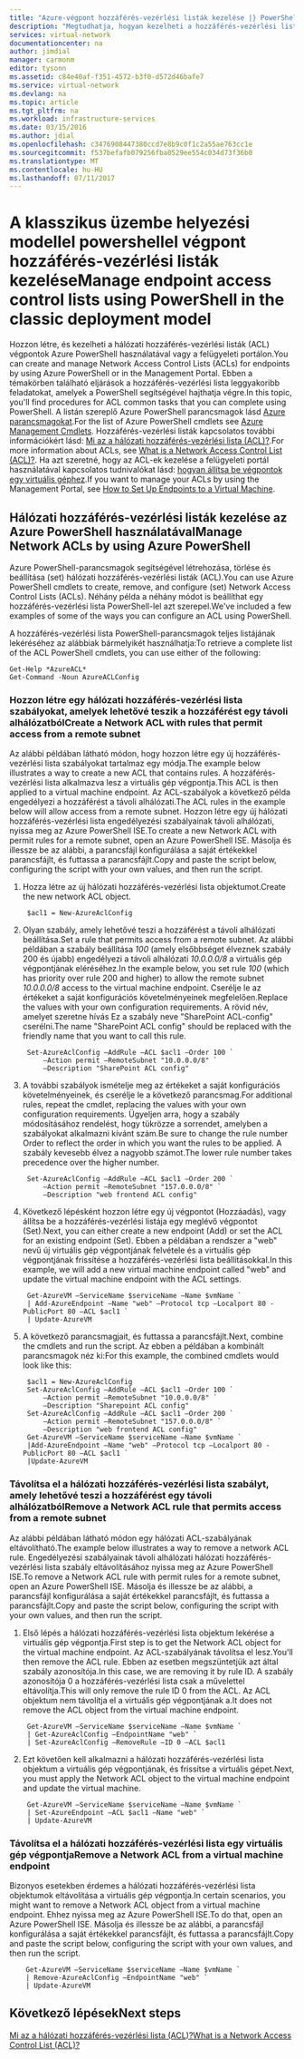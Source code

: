 ```yaml
---
title: "Azure-végpont hozzáférés-vezérlési listák kezelése |} PowerShell |} Klasszikus |} Microsoft Docs"
description: "Megtudhatja, hogyan kezelheti a hozzáférés-vezérlési listákat a PowerShell használatával"
services: virtual-network
documentationcenter: na
author: jimdial
manager: carmonm
editor: tysonn
ms.assetid: c84e40af-f351-4572-b3f0-d572d46bafe7
ms.service: virtual-network
ms.devlang: na
ms.topic: article
ms.tgt_pltfrm: na
ms.workload: infrastructure-services
ms.date: 03/15/2016
ms.author: jdial
ms.openlocfilehash: c3476908447380ccd7e8b9c0f1c2a55ae763cc1e
ms.sourcegitcommit: f537befafb079256fba0529ee554c034d73f36b0
ms.translationtype: MT
ms.contentlocale: hu-HU
ms.lasthandoff: 07/11/2017
---
```

# <a name="manage-endpoint-access-control-lists-using-powershell-in-the-classic-deployment-model"></a><span data-ttu-id="a4f5e-103">A klasszikus üzembe helyezési modellel powershellel végpont hozzáférés-vezérlési listák kezelése</span><span class="sxs-lookup"><span data-stu-id="a4f5e-103">Manage endpoint access control lists using PowerShell in the classic deployment model</span></span>
<span data-ttu-id="a4f5e-104">Hozzon létre, és kezelheti a hálózati hozzáférés-vezérlési listák (ACL) végpontok Azure PowerShell használatával vagy a felügyeleti portálon.</span><span class="sxs-lookup"><span data-stu-id="a4f5e-104">You can create and manage Network Access Control Lists (ACLs) for endpoints by using Azure PowerShell or in the Management Portal.</span></span> <span data-ttu-id="a4f5e-105">Ebben a témakörben található eljárások a hozzáférés-vezérlési lista leggyakoribb feladatokat, amelyek a PowerShell segítségével hajthatja végre.</span><span class="sxs-lookup"><span data-stu-id="a4f5e-105">In this topic, you'll find procedures for ACL common tasks that you can complete using PowerShell.</span></span> <span data-ttu-id="a4f5e-106">A listán szereplő Azure PowerShell parancsmagok lásd [Azure parancsmagokat](http://go.microsoft.com/fwlink/?LinkId=317721).</span><span class="sxs-lookup"><span data-stu-id="a4f5e-106">For the list of Azure PowerShell cmdlets see [Azure Management Cmdlets](http://go.microsoft.com/fwlink/?LinkId=317721).</span></span> <span data-ttu-id="a4f5e-107">Hozzáférés-vezérlési listák kapcsolatos további információkért lásd: [Mi az a hálózati hozzáférés-vezérlési lista (ACL)?](virtual-networks-acl.md).</span><span class="sxs-lookup"><span data-stu-id="a4f5e-107">For more information about ACLs, see [What is a Network Access Control List (ACL)?](virtual-networks-acl.md).</span></span> <span data-ttu-id="a4f5e-108">Ha azt szeretné, hogy az ACL-ek kezelése a felügyeleti portál használatával kapcsolatos tudnivalókat lásd: [hogyan állítsa be végpontok egy virtuális géphez](../virtual-machines/windows/classic/setup-endpoints.md?toc=%2fazure%2fvirtual-machines%2fwindows%2fclassic%2ftoc.json).</span><span class="sxs-lookup"><span data-stu-id="a4f5e-108">If you want to manage your ACLs by using the Management Portal, see [How to Set Up Endpoints to a Virtual Machine](../virtual-machines/windows/classic/setup-endpoints.md?toc=%2fazure%2fvirtual-machines%2fwindows%2fclassic%2ftoc.json).</span></span>

## <a name="manage-network-acls-by-using-azure-powershell"></a><span data-ttu-id="a4f5e-109">Hálózati hozzáférés-vezérlési listák kezelése az Azure PowerShell használatával</span><span class="sxs-lookup"><span data-stu-id="a4f5e-109">Manage Network ACLs by using Azure PowerShell</span></span>
<span data-ttu-id="a4f5e-110">Azure PowerShell-parancsmagok segítségével létrehozása, törlése és beállítása (set) hálózati hozzáférés-vezérlési listák (ACL).</span><span class="sxs-lookup"><span data-stu-id="a4f5e-110">You can use Azure PowerShell cmdlets to create, remove, and configure (set) Network Access Control Lists (ACLs).</span></span> <span data-ttu-id="a4f5e-111">Néhány példa a néhány módot is beállíthat egy hozzáférés-vezérlési lista PowerShell-lel azt szerepel.</span><span class="sxs-lookup"><span data-stu-id="a4f5e-111">We've included a few examples of some of the ways you can configure an ACL using PowerShell.</span></span>

<span data-ttu-id="a4f5e-112">A hozzáférés-vezérlési lista PowerShell-parancsmagok teljes listájának lekéréséhez az alábbiak bármelyikét használhatja:</span><span class="sxs-lookup"><span data-stu-id="a4f5e-112">To retrieve a complete list of the ACL PowerShell cmdlets, you can use either of the following:</span></span>

    Get-Help *AzureACL*
    Get-Command -Noun AzureACLConfig

### <a name="create-a-network-acl-with-rules-that-permit-access-from-a-remote-subnet"></a><span data-ttu-id="a4f5e-113">Hozzon létre egy hálózati hozzáférés-vezérlési lista szabályokat, amelyek lehetővé teszik a hozzáférést egy távoli alhálózatból</span><span class="sxs-lookup"><span data-stu-id="a4f5e-113">Create a Network ACL with rules that permit access from a remote subnet</span></span>
<span data-ttu-id="a4f5e-114">Az alábbi példában látható módon, hogy hozzon létre egy új hozzáférés-vezérlési lista szabályokat tartalmaz egy módja.</span><span class="sxs-lookup"><span data-stu-id="a4f5e-114">The example below illustrates a way to create a new ACL that contains rules.</span></span> <span data-ttu-id="a4f5e-115">A hozzáférés-vezérlési lista alkalmazva lesz a virtuális gép végpontja.</span><span class="sxs-lookup"><span data-stu-id="a4f5e-115">This ACL is then applied to a virtual machine endpoint.</span></span> <span data-ttu-id="a4f5e-116">Az ACL-szabályok a következő példa engedélyezi a hozzáférést a távoli alhálózati.</span><span class="sxs-lookup"><span data-stu-id="a4f5e-116">The ACL rules in the example below will allow access from a remote subnet.</span></span> <span data-ttu-id="a4f5e-117">Hozzon létre egy új hálózati hozzáférés-vezérlési lista engedélyezési szabályainak távoli alhálózati, nyissa meg az Azure PowerShell ISE.</span><span class="sxs-lookup"><span data-stu-id="a4f5e-117">To create a new Network ACL with permit rules for a remote subnet, open an Azure PowerShell ISE.</span></span> <span data-ttu-id="a4f5e-118">Másolja és illessze be az alábbi, a parancsfájl konfigurálása a saját értékekkel parancsfájlt, és futtassa a parancsfájlt.</span><span class="sxs-lookup"><span data-stu-id="a4f5e-118">Copy and paste the script below, configuring the script with your own values, and then run the script.</span></span>

1. <span data-ttu-id="a4f5e-119">Hozza létre az új hálózati hozzáférés-vezérlési lista objektumot.</span><span class="sxs-lookup"><span data-stu-id="a4f5e-119">Create the new network ACL object.</span></span>
   
        $acl1 = New-AzureAclConfig
2. <span data-ttu-id="a4f5e-120">Olyan szabály, amely lehetővé teszi a hozzáférést a távoli alhálózati beállítása.</span><span class="sxs-lookup"><span data-stu-id="a4f5e-120">Set a rule that permits access from a remote subnet.</span></span> <span data-ttu-id="a4f5e-121">Az alábbi példában a szabály beállítása *100* (amely elsőbbséget élveznek szabály 200 és újabb) engedélyezi a távoli alhálózati *10.0.0.0/8* a virtuális gép végpontjának eléréséhez.</span><span class="sxs-lookup"><span data-stu-id="a4f5e-121">In the example below, you set rule *100* (which has priority over rule 200 and higher) to allow the remote subnet *10.0.0.0/8* access to the virtual machine endpoint.</span></span> <span data-ttu-id="a4f5e-122">Cserélje le az értékeket a saját konfigurációs követelményeinek megfelelően.</span><span class="sxs-lookup"><span data-stu-id="a4f5e-122">Replace the values with your own configuration requirements.</span></span> <span data-ttu-id="a4f5e-123">A rövid név, amelyet szeretne hívás Ez a szabály neve "SharePoint ACL-config" cserélni.</span><span class="sxs-lookup"><span data-stu-id="a4f5e-123">The name "SharePoint ACL config" should be replaced with the friendly name that you want to call this rule.</span></span>
   
        Set-AzureAclConfig –AddRule –ACL $acl1 –Order 100 `
            –Action permit –RemoteSubnet "10.0.0.0/8" `
            –Description "SharePoint ACL config"
3. <span data-ttu-id="a4f5e-124">A további szabályok ismételje meg az értékeket a saját konfigurációs követelményeinek, és cserélje le a következő parancsmag.</span><span class="sxs-lookup"><span data-stu-id="a4f5e-124">For additional rules, repeat the cmdlet, replacing the values with your own configuration requirements.</span></span> <span data-ttu-id="a4f5e-125">Ügyeljen arra, hogy a szabály módosításához rendelést, hogy tükrözze a sorrendet, amelyben a szabályokat alkalmazni kívánt szám.</span><span class="sxs-lookup"><span data-stu-id="a4f5e-125">Be sure to change the rule number Order to reflect the order in which you want the rules to be applied.</span></span> <span data-ttu-id="a4f5e-126">A szabály kevesebb élvez a nagyobb számot.</span><span class="sxs-lookup"><span data-stu-id="a4f5e-126">The lower rule number takes precedence over the higher number.</span></span>
   
        Set-AzureAclConfig –AddRule –ACL $acl1 –Order 200 `
            –Action permit –RemoteSubnet "157.0.0.0/8" `
            –Description "web frontend ACL config"
4. <span data-ttu-id="a4f5e-127">Következő lépésként hozzon létre egy új végpontot (Hozzáadás), vagy állítsa be a hozzáférés-vezérlési listája egy meglévő végpontot (Set).</span><span class="sxs-lookup"><span data-stu-id="a4f5e-127">Next, you can either create a new endpoint (Add) or set the ACL for an existing endpoint (Set).</span></span> <span data-ttu-id="a4f5e-128">Ebben a példában a rendszer a "web" nevű új virtuális gép végpontjának felvétele és a virtuális gép végpontjának frissítése a hozzáférés-vezérlési lista beállításokkal.</span><span class="sxs-lookup"><span data-stu-id="a4f5e-128">In this example, we will add a new virtual machine endpoint called "web" and update the virtual machine endpoint with the ACL settings.</span></span>
   
        Get-AzureVM –ServiceName $serviceName –Name $vmName `
        | Add-AzureEndpoint –Name "web" –Protocol tcp –Localport 80 - PublicPort 80 –ACL $acl1 `
        | Update-AzureVM
5. <span data-ttu-id="a4f5e-129">A következő parancsmagjait, és futtassa a parancsfájlt.</span><span class="sxs-lookup"><span data-stu-id="a4f5e-129">Next, combine the cmdlets and run the script.</span></span> <span data-ttu-id="a4f5e-130">Az ebben a példában a kombinált parancsmagok néz ki:</span><span class="sxs-lookup"><span data-stu-id="a4f5e-130">For this example, the combined cmdlets would look like this:</span></span>
   
        $acl1 = New-AzureAclConfig
        Set-AzureAclConfig –AddRule –ACL $acl1 –Order 100 `
            –Action permit –RemoteSubnet "10.0.0.0/8" `
            –Description "Sharepoint ACL config"
        Set-AzureAclConfig –AddRule –ACL $acl1 –Order 200 `
            –Action permit –RemoteSubnet "157.0.0.0/8" `
            –Description "web frontend ACL config"
        Get-AzureVM –ServiceName $serviceName –Name $vmName `
        |Add-AzureEndpoint –Name "web" –Protocol tcp –Localport 80 - PublicPort 80 –ACL $acl1 `
        |Update-AzureVM

### <a name="remove-a-network-acl-rule-that-permits-access-from-a-remote-subnet"></a><span data-ttu-id="a4f5e-131">Távolítsa el a hálózati hozzáférés-vezérlési lista szabályt, amely lehetővé teszi a hozzáférést egy távoli alhálózatból</span><span class="sxs-lookup"><span data-stu-id="a4f5e-131">Remove a Network ACL rule that permits access from a remote subnet</span></span>
<span data-ttu-id="a4f5e-132">Az alábbi példában látható módon egy hálózati ACL-szabályának eltávolítható.</span><span class="sxs-lookup"><span data-stu-id="a4f5e-132">The example below illustrates a way to remove a network ACL rule.</span></span>  <span data-ttu-id="a4f5e-133">Engedélyezési szabályainak távoli alhálózati hálózati hozzáférés-vezérlési lista szabály eltávolításához nyissa meg az Azure PowerShell ISE.</span><span class="sxs-lookup"><span data-stu-id="a4f5e-133">To remove a Network ACL rule with permit rules for a remote subnet, open an Azure PowerShell ISE.</span></span> <span data-ttu-id="a4f5e-134">Másolja és illessze be az alábbi, a parancsfájl konfigurálása a saját értékekkel parancsfájlt, és futtassa a parancsfájlt.</span><span class="sxs-lookup"><span data-stu-id="a4f5e-134">Copy and paste the script below, configuring the script with your own values, and then run the script.</span></span>

1. <span data-ttu-id="a4f5e-135">Első lépés a hálózati hozzáférés-vezérlési lista objektum lekérése a virtuális gép végpontja.</span><span class="sxs-lookup"><span data-stu-id="a4f5e-135">First step is to get the Network ACL object for the virtual machine endpoint.</span></span> <span data-ttu-id="a4f5e-136">Az ACL-szabályának távolítsa el lesz.</span><span class="sxs-lookup"><span data-stu-id="a4f5e-136">You'll then remove the ACL rule.</span></span> <span data-ttu-id="a4f5e-137">Ebben az esetben megszüntetjük azt által szabály azonosítója.</span><span class="sxs-lookup"><span data-stu-id="a4f5e-137">In this case, we are removing it by rule ID.</span></span> <span data-ttu-id="a4f5e-138">A szabály azonosítója 0 a hozzáférés-vezérlési lista csak a művelettel eltávolítja.</span><span class="sxs-lookup"><span data-stu-id="a4f5e-138">This will only remove the rule ID 0 from the ACL.</span></span> <span data-ttu-id="a4f5e-139">Az ACL objektum nem távolítja el a virtuális gép végpontjának a.</span><span class="sxs-lookup"><span data-stu-id="a4f5e-139">It does not remove the ACL object from the virtual machine endpoint.</span></span>
   
        Get-AzureVM –ServiceName $serviceName –Name $vmName `
        | Get-AzureAclConfig –EndpointName "web" `
        | Set-AzureAclConfig –RemoveRule –ID 0 –ACL $acl1
2. <span data-ttu-id="a4f5e-140">Ezt követően kell alkalmazni a hálózati hozzáférés-vezérlési lista objektum a virtuális gép végpontjának, és frissítse a virtuális gépet.</span><span class="sxs-lookup"><span data-stu-id="a4f5e-140">Next, you must apply the Network ACL object to the virtual machine endpoint and update the virtual machine.</span></span>
   
        Get-AzureVM –ServiceName $serviceName –Name $vmName `
        | Set-AzureEndpoint –ACL $acl1 –Name "web" `
        | Update-AzureVM

### <a name="remove-a-network-acl-from-a-virtual-machine-endpoint"></a><span data-ttu-id="a4f5e-141">Távolítsa el a hálózati hozzáférés-vezérlési lista egy virtuális gép végpontja</span><span class="sxs-lookup"><span data-stu-id="a4f5e-141">Remove a Network ACL from a virtual machine endpoint</span></span>
<span data-ttu-id="a4f5e-142">Bizonyos esetekben érdemes a hálózati hozzáférés-vezérlési lista objektumok eltávolítása a virtuális gép végpontja.</span><span class="sxs-lookup"><span data-stu-id="a4f5e-142">In certain scenarios, you might want to remove a Network ACL object from a virtual machine endpoint.</span></span> <span data-ttu-id="a4f5e-143">Ehhez nyissa meg az Azure PowerShell ISE.</span><span class="sxs-lookup"><span data-stu-id="a4f5e-143">To do that, open an Azure PowerShell ISE.</span></span> <span data-ttu-id="a4f5e-144">Másolja és illessze be az alábbi, a parancsfájl konfigurálása a saját értékekkel parancsfájlt, és futtassa a parancsfájlt.</span><span class="sxs-lookup"><span data-stu-id="a4f5e-144">Copy and paste the script below, configuring the script with your own values, and then run the script.</span></span>

        Get-AzureVM –ServiceName $serviceName –Name $vmName `
        | Remove-AzureAclConfig –EndpointName "web" `
        | Update-AzureVM

## <a name="next-steps"></a><span data-ttu-id="a4f5e-145">Következő lépések</span><span class="sxs-lookup"><span data-stu-id="a4f5e-145">Next steps</span></span>
[<span data-ttu-id="a4f5e-146">Mi az a hálózati hozzáférés-vezérlési lista (ACL)?</span><span class="sxs-lookup"><span data-stu-id="a4f5e-146">What is a Network Access Control List (ACL)?</span></span>](virtual-networks-acl.md)

